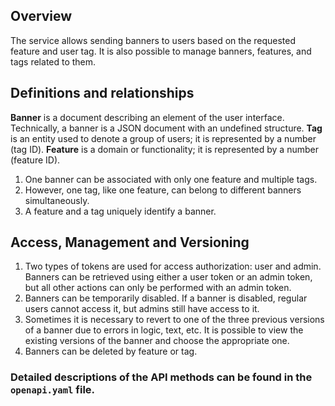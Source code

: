 ## Overview
The service allows sending banners to users based on the requested feature and user tag. It is also possible to manage banners, features, and tags related to them.
## Definitions and relationships
**Banner** is a document describing an element of the user interface. Technically, a banner is a JSON document with an undefined structure.
**Tag** is an entity used to denote a group of users; it is represented by a number (tag ID).
**Feature** is a domain or functionality; it is represented by a number (feature ID).
1. One banner can be associated with only one feature and multiple tags.
2. However, one tag, like one feature, can belong to different banners simultaneously.
3. A feature and a tag uniquely identify a banner.
## Access, Management and Versioning
1. Two types of tokens are used for access authorization: user and admin. Banners can be retrieved using either a user token or an admin token, but all other actions can only be performed with an admin token.
2. Banners can be temporarily disabled. If a banner is disabled, regular users cannot access it, but admins still have access to it.
3. Sometimes it is necessary to revert to one of the three previous versions of a banner due to errors in logic, text, etc. It is possible to view the existing versions of the banner and choose the appropriate one.
4. Banners can be deleted by feature or tag.
### Detailed descriptions of the API methods can be found in the `openapi.yaml` file.